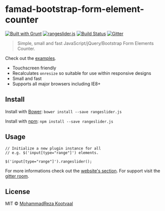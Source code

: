 # famad-bootstrap-form-element-counter
[![Built with Grunt](https://cdn.gruntjs.com/builtwith.png)](http://gruntjs.com/) [![rangeslider.js](http://img.shields.io/badge/rangeslider-.js-00ff00.svg)](http://andreruffert.github.io/rangeslider.js/) [![Build Status](https://travis-ci.org/andreruffert/rangeslider.js.svg?branch=develop)](https://travis-ci.org/andreruffert/rangeslider.js) [![Gitter](https://badges.gitter.im/Join%20Chat.svg)](https://gitter.im/andreruffert/rangeslider.js)

> Simple, small and fast JavaScript/jQuery/Bootstrap Form Elements Counter.

Check out the [examples](http://andreruffert.github.io/rangeslider.js/).

* Touchscreen friendly
* Recalculates `onresize` so suitable for use within responsive designs
* Small and fast
* Supports all major browsers including IE8+

## Install
Install with [Bower](http://bower.io/):
``bower install --save rangeslider.js``

Install with [npm](https://www.npmjs.org/):
``npm install --save rangeslider.js``

## Usage

```
// Initialize a new plugin instance for all
// e.g. $('input[type="range"]') elements.

$('input[type="range"]').rangeslider();
```

For more informations check out the [website's section](http://andreruffert.github.io/rangeslider.js/#usage). For support visit the [gitter room](https://gitter.im/andreruffert/rangeslider.js).


## License
MIT © [MohammadReza Kootvaal](http://famad.ir)
